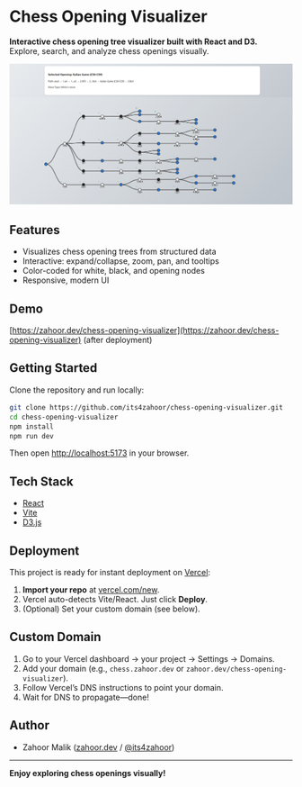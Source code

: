 # Chess Opening Visualizer

**Interactive chess opening tree visualizer built with React and D3.**  
Explore, search, and analyze chess openings visually.

![screenshot](screenshot.png)

## Features

- Visualizes chess opening trees from structured data
- Interactive: expand/collapse, zoom, pan, and tooltips
- Color-coded for white, black, and opening nodes
- Responsive, modern UI

## Demo

[https://zahoor.dev/chess-opening-visualizer](https://zahoor.dev/chess-opening-visualizer) (after deployment)

## Getting Started

Clone the repository and run locally:

```bash
git clone https://github.com/its4zahoor/chess-opening-visualizer.git
cd chess-opening-visualizer
npm install
npm run dev
```

Then open [http://localhost:5173](http://localhost:5173) in your browser.

## Tech Stack

- [React](https://react.dev/)
- [Vite](https://vitejs.dev/)
- [D3.js](https://d3js.org/)

## Deployment

This project is ready for instant deployment on [Vercel](https://vercel.com/):

1. **Import your repo** at [vercel.com/new](https://vercel.com/new).
2. Vercel auto-detects Vite/React. Just click **Deploy**.
3. (Optional) Set your custom domain (see below).

## Custom Domain

1. Go to your Vercel dashboard → your project → Settings → Domains.
2. Add your domain (e.g., `chess.zahoor.dev` or `zahoor.dev/chess-opening-visualizer`).
3. Follow Vercel’s DNS instructions to point your domain.
4. Wait for DNS to propagate—done!

## Author

- Zahoor Malik ([zahoor.dev](https://zahoor.dev) / [@its4zahoor](https://github.com/its4zahoor))

---

**Enjoy exploring chess openings visually!**
